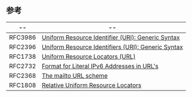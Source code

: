 ## 参考

-- | --
-- | --
RFC3986 | [Uniform Resource Identifier (URI): Generic Syntax](https://tools.ietf.org/html/rfc3986)
RFC2396 | [Uniform Resource Identifiers (URI): Generic Syntax](https://tools.ietf.org/html/rfc2396.html)
RFC1738 | [Uniform Resource Locators (URL)](https://tools.ietf.org/html/rfc1738)
RFC2732 | [Format for Literal IPv6 Addresses in URL's](https://tools.ietf.org/html/rfc2732)
RFC2368 | [The mailto URL scheme](https://tools.ietf.org/html/rfc2368)
RFC1808 | [Relative Uniform Resource Locators](https://tools.ietf.org/html/rfc1808)


